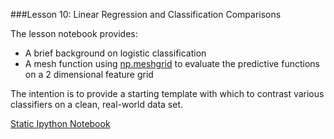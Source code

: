 ###Lesson 10: Linear Regression and Classification Comparisons  

The lesson notebook provides:

* A brief background on logistic classification
* A mesh function using [np.meshgrid](http://docs.scipy.org/doc/numpy/reference/generated/numpy.meshgrid.html) to evaluate the predictive functions on a 2 dimensional feature grid

The intention is to provide a starting template with which to contrast various classifiers on a clean, real-world data set.


[Static Ipython Notebook](http://nbviewer.ipython.org/github/datadave/GADS9-NYC-Spring2014-Lectures/blob/master/lessons/lesson10/LogisticClassifying_Update_KNN_DT.ipynb)
